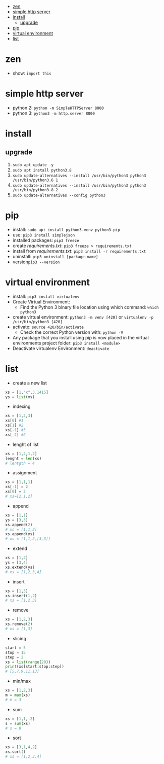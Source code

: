 - [zen](#zen)
- [simple http server](#simple-http-server)
- [install](#install)
  - [upgrade](#upgrade)
- [pip](#pip)
- [virtual environment](#virtual-environment)
- [list](#list)

# zen

- show: `import this`

# simple http server

- python 2: `python -m SimpleHTTPServer 8000`
- python 3: `python3 -m http.server 8000`

# install

## upgrade

1. `sudo apt update -y`
2. `sudo apt install python3.8`
3. `sudo update-alternatives --install /usr/bin/python3 python3 /usr/bin/python3.6 1`
4. `sudo update-alternatives --install /usr/bin/python3 python3 /usr/bin/python3.8 2`
5. `sudo update-alternatives --config python3`

# pip

- install: `sudo apt install python3-venv python3-pip`
- use: `pip3 install simplejson`
- installed packages: `pip3 freeze`
- create _requirements.txt_: `pip3 freeze > requirements.txt`
- install from _requirements.txt_: `pip3 install -r requirements.txt`
- uninstall: `pip3 uninstall [package-name]`
- version`pip3 --version`

# virtual environment

- install: `pip3 install virtualenv`
- Create Virtual Environment:
  - Find the Python 3 binary file location using which command: `which python3`
- create virtual environment: `python3 -m venv [420]` or `virtualenv -p /usr/bin/python3 [420]`
- activate: `source 420/bin/activate`
  - Check the correct Python version with: `python -V`
- Any package that you install using pip is now placed in the virtual environments project folder: `pip3 install <module>`
- Deactivate virtualenv Environment: `deactivate`

# list

- create a new list

```python
xs = [1,"x",3.1415]
ys = list(xs)
```

- indexing

```python
xs = [1,2,3]
xs[0] #1
xs[1] #2
xs[-1] #3
xs[-2] #2
```

- lenght of list

```python
xs = [1,2,1,2]
lenght = len(xs)
# lentgth = 4
```

- assignment

```python
xs = [1,1,1]
xs[-1] = 2
xs[0] = 2
# xs=[2,1,2]
```

- append

```python
xs = [1,1]
ys = [3,3]
xs.append(2)
# xs = [1,1,2]
xs.append(ys)
# xs = [1,1,2,[3,3]]
```

- extend

```python
xs = [1,2]
ys = [3,4]
xs.extend(ys)
# xs = [1,2,3,4]
```

- insert

```python
xs = [1,3]
xs.insert(1,2)
# xs = [1,2,3]
```

- remove

```python
xs = [1,2,3]
xs.remove(2)
# xs = [1,3]
```

- slicing

```python
start = 5
stop = 15
step = 2
xs = list(range(20))
print(xs[start:stop:step])
# [5,7,9,11,13]
```

- min/max

```python
xs = [1,2,3]
m = max(xs)
# m = 3
```

- sum

```python
xs = [1,1,-2]
s = sum(xs)
# s = 0
```

- sort

```python
xs = [3,1,4,2]
xs.sort()
# xs = [1,2,3,4]
```
